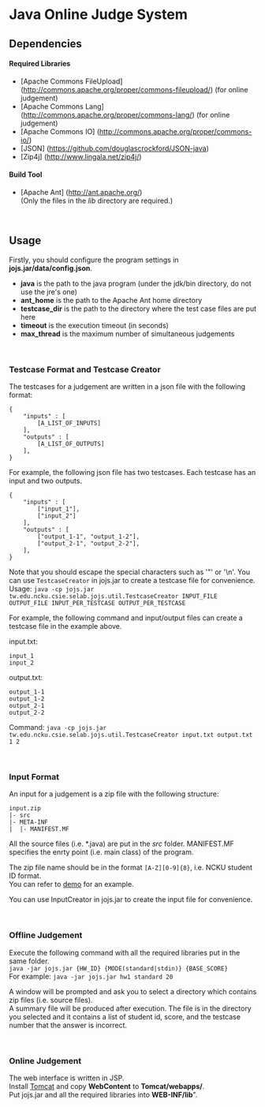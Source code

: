 # Java Online Judge System  


## Dependencies

#### Required Libraries

- [Apache Commons FileUpload] (http://commons.apache.org/proper/commons-fileupload/) (for online judgement)
- [Apache Commons Lang] (http://commons.apache.org/proper/commons-lang/) (for online judgement)
- [Apache Commons IO] (http://commons.apache.org/proper/commons-io/)
- [JSON] (https://github.com/douglascrockford/JSON-java)
- [Zip4j] (http://www.lingala.net/zip4j/)

#### Build Tool

- [Apache Ant] (http://ant.apache.org/)  
  (Only the files in the *lib* directory are required.)

<br/>

## Usage

Firstly, you should configure the program settings in **jojs.jar/data/config.json**.  
- **java** is the path to the java program (under the jdk/bin directory, do not use the jre's one)  
- **ant_home** is the path to the Apache Ant home directory  
- **testcase_dir** is the path to the directory where the test case files are put here  
- **timeout** is the execution timeout (in seconds)  
- **max_thread** is the maximum number of simultaneous judgements  

<br/>

### Testcase Format and Testcase Creator

The testcases for a judgement are written in a json file with the following format:  
```
{
    "inputs" : [
        [A_LIST_OF_INPUTS]
    ],
    "outputs" : [
        [A_LIST_OF_OUTPUTS]
    ],
}
```
  
For example, the following json file has two testcases. Each testcase has an input and two outputs.  
```
{
    "inputs" : [
        ["input_1"],
        ["input_2"]
    ],
    "outputs" : [
        ["output_1-1", "output_1-2"],
        ["output_2-1", "output_2-2"],
    ],
}
```
  
Note that you should escape the special characters such as '"' or '\n'.
You can use ```TestcaseCreator``` in jojs.jar to create a testcase file for convenience.  
Usage: ```java -cp jojs.jar tw.edu.ncku.csie.selab.jojs.util.TestcaseCreator INPUT_FILE OUTPUT_FILE INPUT_PER_TESTCASE OUTPUT_PER_TESTCASE```

For example, the following command and input/output files can create a testcase file in the example above.  

input.txt:
```
input_1
input_2
```
  
output.txt:
```
output_1-1
output_1-2
output_2-1
output_2-2
```
  
Command:
```java -cp jojs.jar tw.edu.ncku.csie.selab.jojs.util.TestcaseCreator input.txt output.txt 1 2```
  
<br/>
  
### Input Format
  
An input for a judgement is a zip file with the following structure:
```
input.zip
|- src
|- META-INF
|  |- MANIFEST.MF
```
All the source files (i.e. \*.java) are put in the *src* folder.
MANIFEST.MF specifies the enrty point (i.e. main class) of the program.

The zip file name should be in the format `[A-Z][0-9]{8}`, i.e. NCKU student ID format.  
You can refer to [demo](https://drive.google.com/folderview?id=0B6go6tO3TUxuVi16bHdnUEJRSkU&usp=sharing) for an example.

You can use InputCreator in jojs.jar to create the input file for convenience.  
  
<br/>
  
### Offline Judgement

Execute the following command with all the required libraries put in the same folder.  
```java -jar jojs.jar {HW_ID} {MODE(standard|stdin)} {BASE_SCORE}```  
For example: ```java -jar jojs.jar hw1 standard 20```  

A window will be prompted and ask you to select a directory which contains zip files (i.e. source files).  
A summary file will be produced after execution. The file is in the directory you selected and it contains a list of student id, score, and the testcase number that the answer is incorrect.  
  
<br/>
  
### Online Judgement

The web interface is written in JSP.  
Install [Tomcat](http://tomcat.apache.org/) and copy **WebContent** to **Tomcat/webapps/**.  
Put jojs.jar and all the required libraries into **WEB-INF/lib**".
